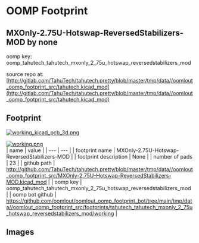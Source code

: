# OOMP Footprint  
## MXOnly-2.75U-Hotswap-ReversedStabilizers-MOD  by none  
  
oomp key: oomp_tahutech_tahutech_mxonly_2_75u_hotswap_reversedstabilizers_mod  
  
source repo at: [http://gitlab.com/TahuTech/tahutech.pretty/blob/master/tmp/data//oomlout_oomp_footprint_src/tahutech.kicad_mod](http://gitlab.com/TahuTech/tahutech.pretty/blob/master/tmp/data//oomlout_oomp_footprint_src/tahutech.kicad_mod)  
## Footprint  
  
[![working_kicad_pcb_3d.png](working_kicad_pcb_3d_600.png)](working_kicad_pcb_3d.png)  
  
[![working.png](working_600.png)](working.png)  
| name | value | 
| --- | --- | 
| footprint name | MXOnly-2.75U-Hotswap-ReversedStabilizers-MOD | 
| footprint description | None | 
| number of pads | 23 | 
| github path | http://github.com/TahuTech/tahutech.pretty/blob/master/tmp/data//oomlout_oomp_footprint_src/MXOnly-2.75U-Hotswap-ReversedStabilizers-MOD.kicad_mod | 
| oomp key | oomp_tahutech_tahutech_mxonly_2_75u_hotswap_reversedstabilizers_mod | 
| oomp bot github | https://github.com/oomlout/oomlout_oomp_footprint_bot/tree/main/tmp/data//oomlout_oomp_footprint_src/footprints/tahutech_tahutech_mxonly_2_75u_hotswap_reversedstabilizers_mod/working | 
## Images  
